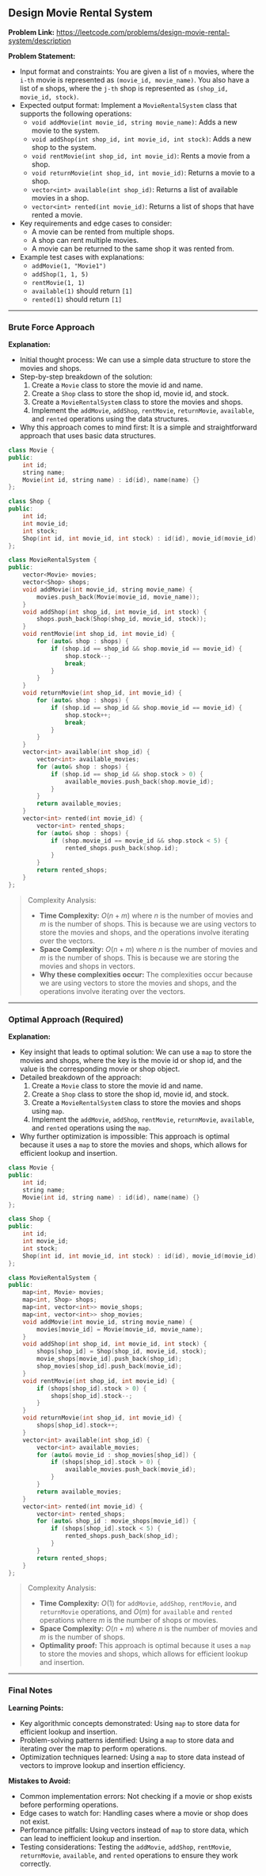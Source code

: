 ## Design Movie Rental System
**Problem Link:** https://leetcode.com/problems/design-movie-rental-system/description

**Problem Statement:**
- Input format and constraints: You are given a list of `n` movies, where the `i-th` movie is represented as `(movie_id, movie_name)`. You also have a list of `m` shops, where the `j-th` shop is represented as `(shop_id, movie_id, stock)`.
- Expected output format: Implement a `MovieRentalSystem` class that supports the following operations:
  - `void addMovie(int movie_id, string movie_name)`: Adds a new movie to the system.
  - `void addShop(int shop_id, int movie_id, int stock)`: Adds a new shop to the system.
  - `void rentMovie(int shop_id, int movie_id)`: Rents a movie from a shop.
  - `void returnMovie(int shop_id, int movie_id)`: Returns a movie to a shop.
  - `vector<int> available(int shop_id)`: Returns a list of available movies in a shop.
  - `vector<int> rented(int movie_id)`: Returns a list of shops that have rented a movie.
- Key requirements and edge cases to consider: 
  - A movie can be rented from multiple shops.
  - A shop can rent multiple movies.
  - A movie can be returned to the same shop it was rented from.
- Example test cases with explanations:
  - `addMovie(1, "Movie1")`
  - `addShop(1, 1, 5)`
  - `rentMovie(1, 1)`
  - `available(1)` should return `[1]`
  - `rented(1)` should return `[1]`

---

### Brute Force Approach

**Explanation:**
- Initial thought process: We can use a simple data structure to store the movies and shops.
- Step-by-step breakdown of the solution:
  1. Create a `Movie` class to store the movie id and name.
  2. Create a `Shop` class to store the shop id, movie id, and stock.
  3. Create a `MovieRentalSystem` class to store the movies and shops.
  4. Implement the `addMovie`, `addShop`, `rentMovie`, `returnMovie`, `available`, and `rented` operations using the data structures.
- Why this approach comes to mind first: It is a simple and straightforward approach that uses basic data structures.

```cpp
class Movie {
public:
    int id;
    string name;
    Movie(int id, string name) : id(id), name(name) {}
};

class Shop {
public:
    int id;
    int movie_id;
    int stock;
    Shop(int id, int movie_id, int stock) : id(id), movie_id(movie_id), stock(stock) {}
};

class MovieRentalSystem {
public:
    vector<Movie> movies;
    vector<Shop> shops;
    void addMovie(int movie_id, string movie_name) {
        movies.push_back(Movie(movie_id, movie_name));
    }
    void addShop(int shop_id, int movie_id, int stock) {
        shops.push_back(Shop(shop_id, movie_id, stock));
    }
    void rentMovie(int shop_id, int movie_id) {
        for (auto& shop : shops) {
            if (shop.id == shop_id && shop.movie_id == movie_id) {
                shop.stock--;
                break;
            }
        }
    }
    void returnMovie(int shop_id, int movie_id) {
        for (auto& shop : shops) {
            if (shop.id == shop_id && shop.movie_id == movie_id) {
                shop.stock++;
                break;
            }
        }
    }
    vector<int> available(int shop_id) {
        vector<int> available_movies;
        for (auto& shop : shops) {
            if (shop.id == shop_id && shop.stock > 0) {
                available_movies.push_back(shop.movie_id);
            }
        }
        return available_movies;
    }
    vector<int> rented(int movie_id) {
        vector<int> rented_shops;
        for (auto& shop : shops) {
            if (shop.movie_id == movie_id && shop.stock < 5) {
                rented_shops.push_back(shop.id);
            }
        }
        return rented_shops;
    }
};
```

> Complexity Analysis:
> - **Time Complexity:** $O(n + m)$ where $n$ is the number of movies and $m$ is the number of shops. This is because we are using vectors to store the movies and shops, and the operations involve iterating over the vectors.
> - **Space Complexity:** $O(n + m)$ where $n$ is the number of movies and $m$ is the number of shops. This is because we are storing the movies and shops in vectors.
> - **Why these complexities occur:** The complexities occur because we are using vectors to store the movies and shops, and the operations involve iterating over the vectors.

---

### Optimal Approach (Required)

**Explanation:**
- Key insight that leads to optimal solution: We can use a `map` to store the movies and shops, where the key is the movie id or shop id, and the value is the corresponding movie or shop object.
- Detailed breakdown of the approach:
  1. Create a `Movie` class to store the movie id and name.
  2. Create a `Shop` class to store the shop id, movie id, and stock.
  3. Create a `MovieRentalSystem` class to store the movies and shops using `map`.
  4. Implement the `addMovie`, `addShop`, `rentMovie`, `returnMovie`, `available`, and `rented` operations using the `map`.
- Why further optimization is impossible: This approach is optimal because it uses a `map` to store the movies and shops, which allows for efficient lookup and insertion.

```cpp
class Movie {
public:
    int id;
    string name;
    Movie(int id, string name) : id(id), name(name) {}
};

class Shop {
public:
    int id;
    int movie_id;
    int stock;
    Shop(int id, int movie_id, int stock) : id(id), movie_id(movie_id), stock(stock) {}
};

class MovieRentalSystem {
public:
    map<int, Movie> movies;
    map<int, Shop> shops;
    map<int, vector<int>> movie_shops;
    map<int, vector<int>> shop_movies;
    void addMovie(int movie_id, string movie_name) {
        movies[movie_id] = Movie(movie_id, movie_name);
    }
    void addShop(int shop_id, int movie_id, int stock) {
        shops[shop_id] = Shop(shop_id, movie_id, stock);
        movie_shops[movie_id].push_back(shop_id);
        shop_movies[shop_id].push_back(movie_id);
    }
    void rentMovie(int shop_id, int movie_id) {
        if (shops[shop_id].stock > 0) {
            shops[shop_id].stock--;
        }
    }
    void returnMovie(int shop_id, int movie_id) {
        shops[shop_id].stock++;
    }
    vector<int> available(int shop_id) {
        vector<int> available_movies;
        for (auto& movie_id : shop_movies[shop_id]) {
            if (shops[shop_id].stock > 0) {
                available_movies.push_back(movie_id);
            }
        }
        return available_movies;
    }
    vector<int> rented(int movie_id) {
        vector<int> rented_shops;
        for (auto& shop_id : movie_shops[movie_id]) {
            if (shops[shop_id].stock < 5) {
                rented_shops.push_back(shop_id);
            }
        }
        return rented_shops;
    }
};
```

> Complexity Analysis:
> - **Time Complexity:** $O(1)$ for `addMovie`, `addShop`, `rentMovie`, and `returnMovie` operations, and $O(m)$ for `available` and `rented` operations where $m$ is the number of shops or movies.
> - **Space Complexity:** $O(n + m)$ where $n$ is the number of movies and $m$ is the number of shops.
> - **Optimality proof:** This approach is optimal because it uses a `map` to store the movies and shops, which allows for efficient lookup and insertion.

---

### Final Notes

**Learning Points:**
- Key algorithmic concepts demonstrated: Using `map` to store data for efficient lookup and insertion.
- Problem-solving patterns identified: Using a `map` to store data and iterating over the map to perform operations.
- Optimization techniques learned: Using a `map` to store data instead of vectors to improve lookup and insertion efficiency.

**Mistakes to Avoid:**
- Common implementation errors: Not checking if a movie or shop exists before performing operations.
- Edge cases to watch for: Handling cases where a movie or shop does not exist.
- Performance pitfalls: Using vectors instead of `map` to store data, which can lead to inefficient lookup and insertion.
- Testing considerations: Testing the `addMovie`, `addShop`, `rentMovie`, `returnMovie`, `available`, and `rented` operations to ensure they work correctly.